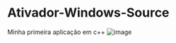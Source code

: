 # Ativador-Windows-Source
Minha primeira aplicação em c++
![image](https://user-images.githubusercontent.com/46138213/174458899-312a7b95-4bdf-43f8-8b64-ce7d3c22c5a5.png)
